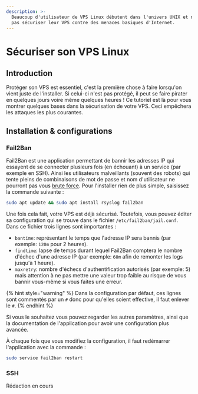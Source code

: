 ```yaml
---
description: >-
  Beaucoup d'utilisateur de VPS Linux débutent dans l'univers UNIX et ne savent
  pas sécuriser leur VPS contre des menaces basiques d'Internet.
---
```


# Sécuriser son VPS Linux

## Introduction

Protéger son VPS est essentiel, c'est la première chose à faire lorsqu'on vient juste de l'installer. Si celui-ci n'est pas protégé, il peut se faire pirater en quelques jours voire même quelques heures ! Ce tutoriel est là pour vous montrer quelques bases dans la sécurisation de votre VPS. Ceci empêchera les attaques les plus courantes.

## Installation & configurations 

### Fail2Ban

Fail2Ban est une application permettant de bannir les adresses IP qui essayent de se connecter plusieurs fois \(en échouant\) à un service \(par exemple en SSH\). Ainsi les utilisateurs malveillants \(souvent des robots\) qui tente pleins de combinaisons de mot de passe et nom d'utilisateur ne pourront pas vous [brute force](https://fr.wikipedia.org/wiki/Attaque_par_force_brute). Pour l'installer rien de plus simple, saisissez la commande suivante :

```bash
sudo apt update && sudo apt install rsyslog fail2ban
```

Une fois cela fait, votre VPS est déjà sécurisé. Toutefois, vous pouvez éditer sa configuration qui se trouve dans le fichier `/etc/fail2ban/jail.conf`. Dans ce fichier trois lignes sont importantes :

* `bantime`: représentant le temps que l'adresse IP sera bannis \(par exemple: `120m` pour 2 heures\).
* `findtime`: lapse de temps durant lequel Fail2Ban comptera le nombre d'échec d'une adresse IP \(par exemple: `60m` afin de remonter les logs jusqu'à 1 heure\).
* `maxretry`: nombre d'échecs d'authentification autorisés \(par exemple: 5\) mais attention à ne pas mettre une valeur trop faible au risque de vous bannir vous-même si vous faites une erreur.

{% hint style="warning" %}
Dans la configuration par défaut, ces lignes sont commentés par un `#` donc pour qu'elles soient effective, il faut enlever le `#`.
{% endhint %}

Si vous le souhaitez vous pouvez regarder les autres paramètres, ainsi que la documentation de l'application pour avoir une configuration plus avancée.

À chaque fois que vous modifiez la configuration, il faut redémarrer l'application avec la commande :

```bash
sudo service fail2ban restart
```

### SSH

Rédaction en cours

